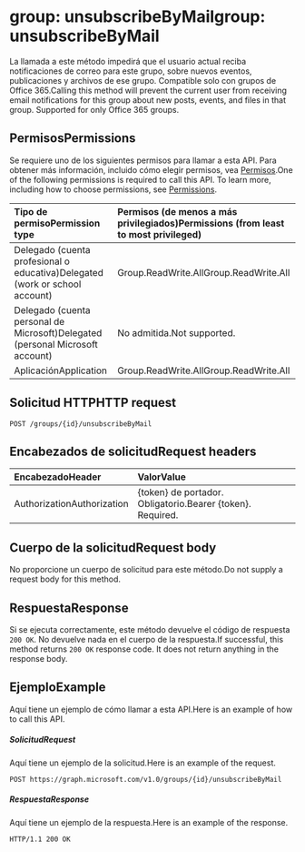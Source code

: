 # <a name="group-unsubscribebymail"></a><span data-ttu-id="8817a-101">group: unsubscribeByMail</span><span class="sxs-lookup"><span data-stu-id="8817a-101">group: unsubscribeByMail</span></span>

<span data-ttu-id="8817a-p101">La llamada a este método impedirá que el usuario actual reciba notificaciones de correo para este grupo, sobre nuevos eventos, publicaciones y archivos de ese grupo. Compatible solo con grupos de Office 365.</span><span class="sxs-lookup"><span data-stu-id="8817a-p101">Calling this method will prevent the current user from receiving email notifications for this group about new posts, events, and files in that group. Supported for only Office 365 groups.</span></span> 
## <a name="permissions"></a><span data-ttu-id="8817a-104">Permisos</span><span class="sxs-lookup"><span data-stu-id="8817a-104">Permissions</span></span>
<span data-ttu-id="8817a-p102">Se requiere uno de los siguientes permisos para llamar a esta API. Para obtener más información, incluido cómo elegir permisos, vea [Permisos](../../../concepts/permissions_reference.md).</span><span class="sxs-lookup"><span data-stu-id="8817a-p102">One of the following permissions is required to call this API. To learn more, including how to choose permissions, see [Permissions](../../../concepts/permissions_reference.md).</span></span>


|<span data-ttu-id="8817a-107">Tipo de permiso</span><span class="sxs-lookup"><span data-stu-id="8817a-107">Permission type</span></span>      | <span data-ttu-id="8817a-108">Permisos (de menos a más privilegiados)</span><span class="sxs-lookup"><span data-stu-id="8817a-108">Permissions (from least to most privileged)</span></span>              |
|:--------------------|:---------------------------------------------------------|
|<span data-ttu-id="8817a-109">Delegado (cuenta profesional o educativa)</span><span class="sxs-lookup"><span data-stu-id="8817a-109">Delegated (work or school account)</span></span> | <span data-ttu-id="8817a-110">Group.ReadWrite.All</span><span class="sxs-lookup"><span data-stu-id="8817a-110">Group.ReadWrite.All</span></span>    |
|<span data-ttu-id="8817a-111">Delegado (cuenta personal de Microsoft)</span><span class="sxs-lookup"><span data-stu-id="8817a-111">Delegated (personal Microsoft account)</span></span> | <span data-ttu-id="8817a-112">No admitida.</span><span class="sxs-lookup"><span data-stu-id="8817a-112">Not supported.</span></span>    |
|<span data-ttu-id="8817a-113">Aplicación</span><span class="sxs-lookup"><span data-stu-id="8817a-113">Application</span></span> | <span data-ttu-id="8817a-114">Group.ReadWrite.All</span><span class="sxs-lookup"><span data-stu-id="8817a-114">Group.ReadWrite.All</span></span> |

## <a name="http-request"></a><span data-ttu-id="8817a-115">Solicitud HTTP</span><span class="sxs-lookup"><span data-stu-id="8817a-115">HTTP request</span></span>
<!-- { "blockType": "ignored" } -->
```http
POST /groups/{id}/unsubscribeByMail
```
## <a name="request-headers"></a><span data-ttu-id="8817a-116">Encabezados de solicitud</span><span class="sxs-lookup"><span data-stu-id="8817a-116">Request headers</span></span>
| <span data-ttu-id="8817a-117">Encabezado</span><span class="sxs-lookup"><span data-stu-id="8817a-117">Header</span></span>       | <span data-ttu-id="8817a-118">Valor</span><span class="sxs-lookup"><span data-stu-id="8817a-118">Value</span></span> |
|:---------------|:--------|
| <span data-ttu-id="8817a-119">Authorization</span><span class="sxs-lookup"><span data-stu-id="8817a-119">Authorization</span></span>  | <span data-ttu-id="8817a-p103">{token} de portador. Obligatorio.</span><span class="sxs-lookup"><span data-stu-id="8817a-p103">Bearer {token}. Required.</span></span>  |

## <a name="request-body"></a><span data-ttu-id="8817a-122">Cuerpo de la solicitud</span><span class="sxs-lookup"><span data-stu-id="8817a-122">Request body</span></span>
<span data-ttu-id="8817a-123">No proporcione un cuerpo de solicitud para este método.</span><span class="sxs-lookup"><span data-stu-id="8817a-123">Do not supply a request body for this method.</span></span>

## <a name="response"></a><span data-ttu-id="8817a-124">Respuesta</span><span class="sxs-lookup"><span data-stu-id="8817a-124">Response</span></span>
<span data-ttu-id="8817a-p104">Si se ejecuta correctamente, este método devuelve el código de respuesta `200 OK`. No devuelve nada en el cuerpo de la respuesta.</span><span class="sxs-lookup"><span data-stu-id="8817a-p104">If successful, this method returns `200 OK` response code. It does not return anything in the response body.</span></span>

## <a name="example"></a><span data-ttu-id="8817a-127">Ejemplo</span><span class="sxs-lookup"><span data-stu-id="8817a-127">Example</span></span>
<span data-ttu-id="8817a-128">Aquí tiene un ejemplo de cómo llamar a esta API.</span><span class="sxs-lookup"><span data-stu-id="8817a-128">Here is an example of how to call this API.</span></span>
##### <a name="request"></a><span data-ttu-id="8817a-129">Solicitud</span><span class="sxs-lookup"><span data-stu-id="8817a-129">Request</span></span>
<span data-ttu-id="8817a-130">Aquí tiene un ejemplo de la solicitud.</span><span class="sxs-lookup"><span data-stu-id="8817a-130">Here is an example of the request.</span></span>
<!-- {
  "blockType": "request",
  "name": "group_unsubscribebymail"
}-->
```http
POST https://graph.microsoft.com/v1.0/groups/{id}/unsubscribeByMail
```

##### <a name="response"></a><span data-ttu-id="8817a-131">Respuesta</span><span class="sxs-lookup"><span data-stu-id="8817a-131">Response</span></span>
<span data-ttu-id="8817a-132">Aquí tiene un ejemplo de la respuesta.</span><span class="sxs-lookup"><span data-stu-id="8817a-132">Here is an example of the response.</span></span> 
<!-- {
  "blockType": "response",
  "truncated": true
} -->
```http
HTTP/1.1 200 OK
```

<!-- uuid: 8fcb5dbc-d5aa-4681-8e31-b001d5168d79
2015-10-25 14:57:30 UTC -->
<!-- {
  "type": "#page.annotation",
  "description": "group: unsubscribeByMail",
  "keywords": "",
  "section": "documentation",
  "tocPath": ""
}-->
